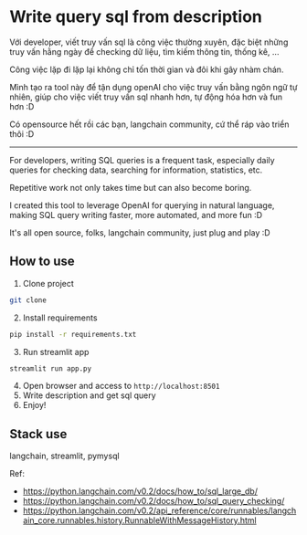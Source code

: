 # Write query sql from description

Với developer, viết truy vấn sql là công việc thường xuyên, đặc biệt những truy vấn hằng ngày để checking dữ liệu, tìm kiếm thông tin, thống kê, ...

Công việc lặp đi lặp lại không chỉ tốn thời gian và đôi khi gây nhàm chán.

Mình tạo ra tool này để tận dụng openAI cho việc truy vấn bằng ngôn ngữ tự nhiên, giúp cho việc viết truy vấn sql nhanh hơn, tự động hóa hơn và fun hơn :D

Có opensource hết rồi các bạn, langchain community, cứ thể ráp vào triển thôi :D

------------------------------------------------------------------------------------

For developers, writing SQL queries is a frequent task, especially daily queries for checking data, searching for information, statistics, etc.

Repetitive work not only takes time but can also become boring.

I created this tool to leverage OpenAI for querying in natural language, making SQL query writing faster, more automated, and more fun :D

It's all open source, folks, langchain community, just plug and play :D

## How to use

1. Clone project
```bash
git clone
```

2. Install requirements
```bash
pip install -r requirements.txt
```

3. Run streamlit app
```bash
streamlit run app.py
```

4. Open browser and access to `http://localhost:8501`
5. Write description and get sql query
6. Enjoy!

## Stack use
langchain, streamlit, pymysql


Ref:
- https://python.langchain.com/v0.2/docs/how_to/sql_large_db/
- https://python.langchain.com/v0.2/docs/how_to/sql_query_checking/
- https://python.langchain.com/v0.2/api_reference/core/runnables/langchain_core.runnables.history.RunnableWithMessageHistory.html

